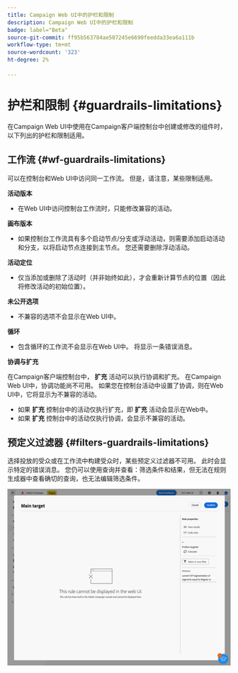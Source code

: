 ```yaml
---
title: Campaign Web UI中的护栏和限制
description: Campaign Web UI中的护栏和限制
badge: label="Beta"
source-git-commit: ff95b563784ae507245e6690feedda33ea6a111b
workflow-type: tm+mt
source-wordcount: '323'
ht-degree: 2%

---
```



# 护栏和限制 {#guardrails-limitations}

在Campaign Web UI中使用在Campaign客户端控制台中创建或修改的组件时，以下列出的护栏和限制适用。

## 工作流 {#wf-guardrails-limitations}

可以在控制台和Web UI中访问同一工作流。 但是，请注意，某些限制适用。

**活动版本**

* 在Web UI中访问控制台工作流时，只能修改兼容的活动。

**画布版本**

* 如果控制台工作流具有多个启动节点/分支或浮动活动，则需要添加启动活动和分支，以将启动节点连接到主节点。 您还需要删除浮动活动。

**活动定位**

* 仅当添加或删除了活动时（并非始终如此），才会重新计算节点的位置（因此将修改活动的初始位置）。

**未公开选项**

* 不兼容的选项不会显示在Web UI中。

**循环**

* 包含循环的工作流不会显示在Web UI中。 将显示一条错误消息。

**协调与扩充**

在Campaign客户端控制台中， **扩充** 活动可以执行协调和扩充。 在Campaign Web UI中，协调功能尚不可用。 如果您在控制台活动中设置了协调，则在Web UI中，它将显示为不兼容的活动。

* 如果 **扩充** 控制台中的活动仅执行扩充，即 **扩充** 活动会显示在Web中。
* 如果 **扩充** 控制台中的活动仅执行协调，会显示不兼容的活动。

## 预定义过滤器 {#filters-guardrails-limitations}


选择投放的受众或在工作流中构建受众时，某些预定义过滤器不可用。 此时会显示特定的错误消息。 您仍可以使用查询并查看：筛选条件和结果，但无法在规则生成器中查看确切的查询，也无法编辑筛选条件。

![](assets/filter-unavailable.png)
